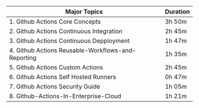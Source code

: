 | Major Topics                                             | Duration |
|----------------------------------------------------------|----------|
| 1. Github Actions Core Concepts                          | 3h 50m   |
| 2. Github Actions Continuous Integration                 | 2h 45m   |
| 3. Github Actions Continuous Depployment                 | 1h 47m   |
| 4. Github Actions Reusable-Workflows-and-Reporting       | 1h 35m   |
| 5. Github Actions Custom Actions                         | 2h 45m   |
| 6. Github Actions Self Hosted Runners                    | 0h 47m   |
| 7. Github Actions Security Guide                         | 1h 05m   |
| 8. Github-Actions-In-Enterprise-Cloud                    | 1h 21m   |
